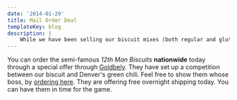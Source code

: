 ```yaml
---
date: '2014-01-29'
title: Mail Order Deal
templateKey: blog
description: |
    While we have been selling our biscuit mixes (both regular and gluten-free), we recently updated the packaging in time for holiday gift giving.
---
```

You can order the semi-famous _12th Man Biscuits_ **nationwide** today through a special offer through [Goldbely](https://www.goldbely.com/featured/honest-biscuits/14972-12th-man-biscuit-8-pack?utm_source=Goldbely+Explorers+of+Food+Club&utm_campaign=c33ba49e62-Anchor+Bar+Super+Bowl+Presale&utm_medium=email&utm_term=0_cfedeb1a5c-c33ba49e62-55968417).  They have set up a competition between our biscuit and Denver's green chili.  Feel free to show them whose boss, by [ordering here](https://www.goldbely.com/featured/honest-biscuits/14972-12th-man-biscuit-8-pack?utm_source=Goldbely+Explorers+of+Food+Club&utm_campaign=c33ba49e62-Anchor+Bar+Super+Bowl+Presale&utm_medium=email&utm_term=0_cfedeb1a5c-c33ba49e62-55968417).  They are offering free overnight shipping today.  You can have them in time for the game.

